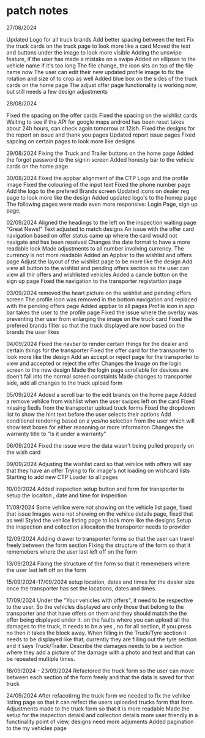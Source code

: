 # patch notes

27/08/2024

Updated Logo for all truck brands
Add better spacing between the text
Fix the truck cards on the truck page to look more like a card
Moved the text and buttons under the image to look more visible
Adding the unswipe feature, if the user has made a mistake on a swipe
Added an ellipses to the vehicle name if it's too long
The file change, the icon sits on top of the file name now
The user can edit their new updated profile image to fix the rotation and size of to crop as well
Added blue box on the sides of the truck cards on the home page
The adjust offer page functionality is working now, but still needs a few design adjustments

28/08/2024

Fixed the spacing on the offer cards
Fixed the spacing on the wishlist cards
Waiting to see if the API for google maps android has been reset takes about 24h hours, can check again tomorrow at 12ish.
Fixed the designs for the report an issue and thank you pages
Updated report issue pages
Fixed sapcing on certain pages to look more like designs

29/08/2024
Fixing the Truck and Trailer buttons on the home page
Added the forgot password to the signin screen
Added honesty bar to the vehicle cards on the home page

30/08/2024
Fixed the appbar alignment of the CTP Logo and the profile image
Fixed the colouring of the input text
Fixed the phone number page
Add the logo to the prefered Brands screen
Updated icons on dealer reg page to look more like the design
Added updated logo's to the homep page
The following pages were made even more responsive:
Login Page, sign up page,

02/09/2024
Aligned the headings to the left on the inspection waiting page
"Great News!" Text adjusted to match designs
An issue with the offer card navigation based on offer status came up where the card would not navigate and has been resolved
Changes the date format to have a more readable look
Made adjustments to all number involving currency. The currency is not more readable
Added an Appbar to the wishlist and offers page
Adjust the layout of the wishlist page to be more like the design
Add view all button to the wishlist and pending offers section so the user can view all thir offers and wishlisted vehicles
Added a cancle button on the sign up page
Fixed the navigation to the transporter registartion page

03/09/2024
removed the heart picture on the wishlist and pending offers screen
The profile icon was removed in the bottom navigation and replaced with the pending offers page
Added appbar to all pages
Profile icon in app bar takes the user to the profile page
Fixed the issue where the overlay was preventing ther user from enlarging the image on the truck card
Fixed the prefered brands filter so that the truck displayed are now based on the brands the user likes

04/09/2024
Fixed the navbar to render certain things for the dealer and certain things for the transporter
Fixed the offer card for the transporter to look more like the design
Add an accept or reject page for the transporter to view and accepted or reject the offer
Changes the Image on the login screen to the new design
Made the login page scrollable for devices are doen't fall into the normal screen constaints
Made changes to transporter side, add all changes to the truck upload form

05/09/2024
Added a scroll bar to the edit brands on the home page
Added a remove vehilce from wishlist when the user swipes left on the card
Fixed missing fiedls from the transporter upload truck forms
Fixed the dropdown list to show the hint text before the user selects their options
Add conditional rendering based on a yes/no selection from the user which will show text boxes for either reasoning or more informaiton
Changes the warranty title to "Is it under a warranty"

06/09/2024
Fixed the issue were the data wasn't being pulled properly on the wish card

09/09/2024
Adjusting the wishlist card so that vehilce with offers will say that they have an offer
Trying to fix image's not loading on wishcard lists
Starting to add new CTP Loader to all pages

10/09/2024
Added inspection setup button and form for transporter to setup the locaiton , date and time for inspection

11/09/2024
Some vehilce were not showing on the vehicle list page, fixed that issue
Images were not showing on the vehilce details page, fixed that as well
Styled the vehilce listing page to look more like the designs
Setup the inspection and collection allocaiton the transporter needs to provider

12/09/2024
Adding drawer to transporter forms so that the user can travel freely between the form section
Fixing the structure of the form so that it rememebers where the user last left off on the form

13/09/2024
Fixing the structure of the form so that it rememebers where the user last left off on the form

15/09/2024-17/09/2024
setup location, dates and times for the dealer size once the transporter has set the locations, dates and times.

17/09/2024
Under the "Your vehicles with offers", it need to be respective to the user. So the vehicles displayed are only those that belong to the transporter and that have offers on them and they should match the the offer being displayed under it.
on the faults where you can upload all the damages to the truck, it needs to be a yes , no for all section, if you press no then it takes the block away.
When filling in the Truck/Tyre section it needs to be displayed like that, currently they are filling out the tyre section and it says Truck/Trailer.
Describe the damages needs to be a section where they add a picture of the damage with a photo and text and that can be repeated multiple times.

18/09/2024 - 23/09/2024
Refactored the truck form so the user can move between each section of the form freely and that the data is saved for that truck

24/09/2024
After refacotirng the truck form we needed to fix the vehilce listing page so that it can relfect the users uploaded trucks form that form.
Adjustments made to the truck form so that it is more readable
Made the setup for the inspection detaisl and collection details more user friendly in a functinality point of view, designs need more adjuments
Added pagination to the my vehicles page

